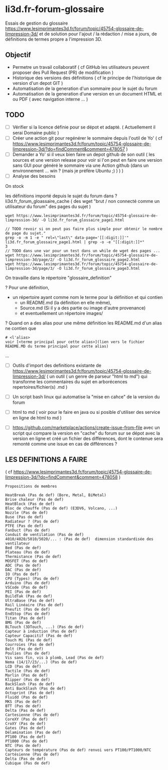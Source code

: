 # li3d.fr-forum-glossaire

Essais de gestion du glossaire https://www.lesimprimantes3d.fr/forum/topic/45754-glossaire-de-limpression-3d/ et de solution pour l'ajout / la rédaction / mise a jours, de définitions de termes propre a l'impression 3D.

## Objectif 
* Permetre un travail collaboratif  ( cf GitHub les utilisateurs peuvent proposer des Pull Request (PR) de modification )
* Historique des versions des définitions ( cf le principe de l'historique de version d'un depot GIT )
* Automatisation de la generation d'un sommaire pour le sujet du forum
* Automatisation de la generation d'une version en un document HTML et ou PDF ( avec navigation interne ... )

## TODO
* [ ] Vérifier si la licence définie pour se dépot et adapté. ( Actuellement il serai Domaine public )
* [ ] Créer une action git pour regénérer le sommaire depuis l'outil de Yo' ( cf https://www.lesimprimantes3d.fr/forum/topic/45754-glossaire-de-limpression-3d/?do=findComment&comment=478057 ) 
* [ ] Demander a Yo' si il veux bien faire un depot github de son outil ( les sources et une version release pour voir si l'on peut en faire une version sans GUI pour généré le sommaire via une Action github (dans un environnement ... win ? (mais je préfére Ubuntu ;) ) ) )
* [ ] Analyse des besoins

On stock 

les définitions importé depuis le sujet du forum dans ? li3d.fr_forum_gloassaire_cache ( des wget "brut / non connecté comme un utilisateur du forum" des pages du sujet ) 
~~~
wget https://www.lesimprimantes3d.fr/forum/topic/45754-glossaire-de-limpression-3d/ -O li3d.fr_forum_glossaire_page1.html

// TODO revoir si on peut pas faire plus simple pour obtenir le nombre de page du sujet."
grep -o -m 1 -e " rel=\"last\" data-page='[[:digit:]]'" li3d.fr_forum_glossaire_page1.html | grep -o -e "[[:digit:]]*"
3
// TODO dans une var pour un test dans un while de wget des pages ...
wget https://www.lesimprimantes3d.fr/forum/topic/45754-glossaire-de-limpression-3d/page/2/ -O li3d.fr_forum_glossaire_page2.html
wget https://www.lesimprimantes3d.fr/forum/topic/45754-glossaire-de-limpression-3d/page/3/ -O li3d.fr_forum_glossaire_page3.html
~~~


On travaille dans le répertoire "glossaire_definition"

? Pour une définition, 
* un répertoire ayant comme nom le terme pour la définition et qui contien 
  * un README.md (la définition en elle même), 
  * Source.md (Si il y a des partie ou image d'autre provenance) 
  * et eventuellement un répertoire images/

? Quand on a des alias pour une même définition les README.md d'un alias ne contien que 
~~~
# <l'alias>
voir [<terme principal pour cette alias>](lien vers le fichier README.MD du terme principal pour cette alias)
~~~

...

* [ ] Outils d'import des definitions existante de https://www.lesimprimantes3d.fr/forum/topic/45754-glossaire-de-limpression-3d/ ( un outil ( un genre de parseur "html to md") qui transforme les commentaires du sujet en arborécences repertoires/fichier(s) .md )

* [ ] Un script bash linux qui automatise la "mise en cahce" de la version du forum
* [ ] html to md ( voir pour le faire en java ou si posible d'utiliser des service en ligne de html to md )

* [ ] https://github.com/marketplace/actions/create-issue-from-file avec un script qui compare la version en "cache" du forum sur se dépot avec la version en ligne et créé un fichier des différences, dont le contenue sera remonté comme une issue en cas de différences ?


## LES DEFINITIONS A FAIRE
( cf https://www.lesimprimantes3d.fr/forum/topic/45754-glossaire-de-limpression-3d/?do=findComment&comment=478058 )
~~~
Propositions de membres

HeatBreak (Pas de def) (Bore, Metal, BiMetal)
Brise chaleur (Pas de def)
HeatBlock (Pas de def)
Bloc de chauffe (Pas de def) (E3DV6, Volcano, ...)
Nozzle (Pas de def)
Buse (Pas de def)
Radiateur ? (Pas de def)
PTFE (Pas de def)
FanDuct (Pas de def)
Conduit de ventilation (Pas de def)
4010/4020/5010/5020/... : (Pas de def)  dimension standardisée des ventilateur
Bed (Pas de def)
Plateau (Pas de def)
Thermistance (Pas de def)
MOSFET (Pas de def)
ADC (Pas de def)
DAC (Pas de def)
IO (Pas de def)
CPU (Types) (Pas de def)
Arduino (Pas de def)
VSCode (Pas de def)
PEI (Pas de def)
BuildTak (Pas de def)
UltraBase (Pas de def)
Rail Linéaire (Pas de def)
Pneufit (Pas de def)
EndStop (Pas de def)
Titan (Pas de def)
BMG (Pas de def)
BLTouch (3DTouch, ...) (Pas de def)
Capteur à induction (Pas de def)
Capteur Capacitif (Pas de def)
Touch Mi (Pas de def)
Courroies (Pas de def)
Belt (Pas de def)
Poulies (Pas de def)
Vis sans fin, vis à plomb, Lead (Pas de def)
Nema (14/17/23/...) (Pas de def)
LCD (Pas de def)
Tactile (Pas de def)
Marlin (Pas de def)
Klipper (Pas de def)
BackSlash (Pas de def)
Anti BackSlash (Pas de def)
Octoprint (Pas de def)
Fluidd (Pas de def)
MKS (Pas de def)
BTT (Pas de def)
Delta (Pas de def)
Cartesienne (Pas de def)
CoreXY (Pas de def)
CroXY (Pas de def)
Gates (Pas de def)
Délamination (Pas de def)
PT100 (Pas de def)
PT1000 (Pas de def)
NTC (Pas de def)
Capteurs de température (Pas de def) renvoi vers PT100/PT1000/NTC
Cartésienne (Pas de def)
Delta (Pas de def)
Cubique (Pas de def)
~~~
